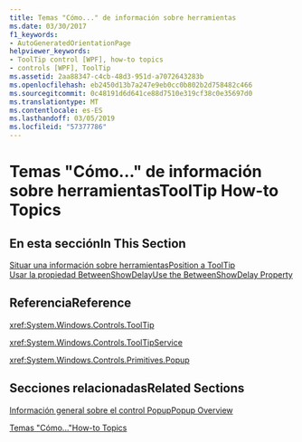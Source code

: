 ```yaml
---
title: Temas "Cómo..." de información sobre herramientas
ms.date: 03/30/2017
f1_keywords:
- AutoGeneratedOrientationPage
helpviewer_keywords:
- ToolTip control [WPF], how-to topics
- controls [WPF], ToolTip
ms.assetid: 2aa88347-c4cb-48d3-951d-a7072643283b
ms.openlocfilehash: eb2450d13b7a247e9eb0cc0b802b2d758482c466
ms.sourcegitcommit: 0c48191d6d641ce88d7510e319cf38c0e35697d0
ms.translationtype: MT
ms.contentlocale: es-ES
ms.lasthandoff: 03/05/2019
ms.locfileid: "57377786"
---
```

# <a name="tooltip-how-to-topics"></a><span data-ttu-id="f61b1-102">Temas "Cómo..." de información sobre herramientas</span><span class="sxs-lookup"><span data-stu-id="f61b1-102">ToolTip How-to Topics</span></span>
## <a name="in-this-section"></a><span data-ttu-id="f61b1-103">En esta sección</span><span class="sxs-lookup"><span data-stu-id="f61b1-103">In This Section</span></span>  
 [<span data-ttu-id="f61b1-104">Situar una información sobre herramientas</span><span class="sxs-lookup"><span data-stu-id="f61b1-104">Position a ToolTip</span></span>](how-to-position-a-tooltip.md)  
  [<span data-ttu-id="f61b1-105">Usar la propiedad BetweenShowDelay</span><span class="sxs-lookup"><span data-stu-id="f61b1-105">Use the BetweenShowDelay Property</span></span>](how-to-use-the-betweenshowdelay-property.md)  
  
## <a name="reference"></a><span data-ttu-id="f61b1-106">Referencia</span><span class="sxs-lookup"><span data-stu-id="f61b1-106">Reference</span></span>  
 <xref:System.Windows.Controls.ToolTip>  
  
 <xref:System.Windows.Controls.ToolTipService>  
  
 <xref:System.Windows.Controls.Primitives.Popup>  
  
## <a name="related-sections"></a><span data-ttu-id="f61b1-107">Secciones relacionadas</span><span class="sxs-lookup"><span data-stu-id="f61b1-107">Related Sections</span></span>  
 [<span data-ttu-id="f61b1-108">Información general sobre el control Popup</span><span class="sxs-lookup"><span data-stu-id="f61b1-108">Popup Overview</span></span>](popup-overview.md)  
  
 [<span data-ttu-id="f61b1-109">Temas "Cómo..."</span><span class="sxs-lookup"><span data-stu-id="f61b1-109">How-to Topics</span></span>](popup-how-to-topics.md)
